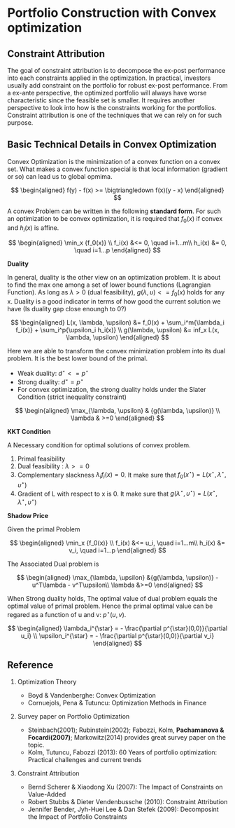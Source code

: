 
# Portfolio Construction with Convex optimization


## Constraint Attribution

The goal of constraint attribution is to decompose the ex-post performance into each constraints applied in the optimization. In practical, investors usually add constraint on the portfolio for robust ex-post performance. From a ex-ante perspective, the optimized portfolio will always have worse characteristic since the feasible set is smaller. It requires another perspective to look into how is the constraints working for the portfolios. Constraint attribution is one of the techniques that we can rely on for such purpose.

## Basic Technical Details in Convex Optimization

Convex Optimization is the minimization of a convex function on a convex set. What makes a convex function special is that local information (gradient or so) can lead us to global opmima. 

$$
\begin{aligned}
f(y) - f(x) >= \bigtriangledown f(x)(y - x)
\end{aligned}
$$

A convex Problem can be written in the following **standard form**. For such an optimization to be convex optimization, it is required that $f_0(x)$ if convex and $h_i(x)$ is affine. 

$$
\begin{aligned}
\min_x {f_0(x)} \\ 
f_i(x) &<= 0, \quad i=1...m\\
h_i(x) &= 0, \quad i=1...p
\end{aligned}
$$

**Duality**

In general, duality is the other view on an optimization problem. It is about to find the max one among a set of lower bound functions (Lagrangian Function). As long as $\lambda > 0$ (dual feasibility), $g(\lambda, \upsilon) <= f_0(x)$ holds for any x. Duality is a good indicator in terms of how good the current solution we have (Is duality gap close enoungh to 0?)

$$
\begin{aligned}
L(x, \lambda, \upsilon) &= f_0(x) + \sum_i^m{\lambda_i f_i(x)} + \sum_i^p{\upsilon_i h_i(x)} \\
g(\lambda, \upsilon) &= inf_x L(x, \lambda, \upsilon)
\end{aligned}
$$

Here we are able to transform the convex minimization problem into its dual problem. It is the best lower bound of the primal. 

- Weak duality: $d^{\star} <= p^{\star}$
- Strong duality: $d^{\star} = p^{\star}$
- For convex optimization, the strong duality holds under the Slater Condition (strict inequality constraint)

$$
\begin{aligned}
\max_{\lambda, \upsilon} & {g(\lambda, \upsilon)} \\
\lambda & >=0
\end{aligned}
$$

**KKT Condition**

A Necessary condition for optimal solutions of convex problem.

1. Primal feasibility
2. Dual feasibility : $\lambda >=0$
3. Complementary slackness $\lambda_i f_i(x) = 0$. It make sure that $f_0(x^{\star}) = L(x^{\star}, \lambda^{\star}, \upsilon^{\star})$
4. Gradient of L with respect to x is 0. It make sure that $g(\lambda^{\star}, \upsilon^{\star}) = L(x^{\star}, \lambda^{\star}, \upsilon^{\star})$

**Shadow Price**

Given the primal Problem

$$
\begin{aligned}
\min_x {f_0(x)} \\ 
f_i(x) &<= u_i, \quad i=1...m\\
h_i(x) &= v_i, \quad i=1...p
\end{aligned}
$$

The Associated Dual problem is 

$$
\begin{aligned}
\max_{\lambda, \upsilon} &{g(\lambda, \upsilon)} - u^T\lambda - v^T\upsilon\\
\lambda &>=0
\end{aligned}
$$

When Strong duality holds, The optimal value of dual problem equals the optimal value of primal problem. Hence the primal optimal value can be regared as a function of u and v: $p^{\star}(u, v)$. 

$$
\begin{aligned}
\lambda_i^{\star} = - \frac{\partial p^{\star}(0,0)}{\partial u_i} \\
\upsilon_i^{\star} = - \frac{\partial p^{\star}(0,0)}{\partial v_i} 
\end{aligned}
$$

## Reference

1. Optimization Theory
    - Boyd & Vandenberghe: Convex Optimization
    - Cornuejols, Pena & Tutuncu: Optimization Methods in Finance

2. Survey paper on Portfolio Optimization

    - Steinbach(2001); Rubinstein(2002); Fabozzi, Kolm, **Pachamanova & Focardi(2007)**; Markowitz(2014) provides great survey paper on the topic.
    - Kolm, Tutuncu, Fabozzi (2013): 60 Years of portfolio optimization: Practical challenges and current trends

3. Constraint Attribution
    - Bernd Scherer & Xiaodong Xu (2007): The Impact of Constraints on Value-Added
    - Robert Stubbs & Dieter Vendenbussche (2010): Constraint Attribution
    - Jennifer Bender, Jyh-Huei Lee & Dan Stefek (2009): Decomposint the Impact of Portfolio Constraints